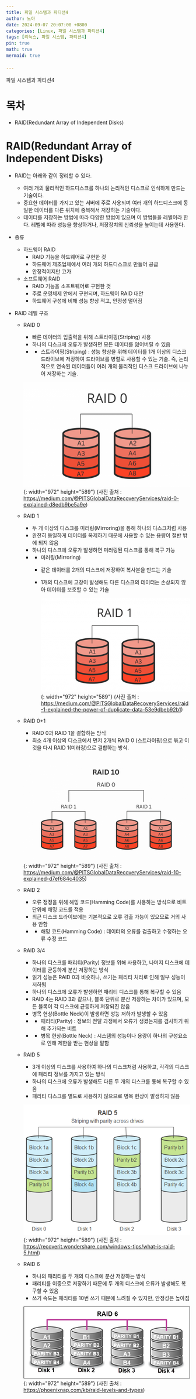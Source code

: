 ```yaml
---
title: 파일 시스템과 파티션4
author: 노아
date: 2024-09-07 20:07:00 +0800
categories: [Linux, 파일 시스템과 파티션4]
tags: [리눅스, 파일 시스템, 파티션4]
pin: true
math: true
mermaid: true

---
```

파일 시스템과 파티션4

# 목차

- RAID(Redundant Array of Independent Disks)

# RAID(Redundant Array of Independent Disks)

- RAID는 아래와 같이 정리할 수 있다.
  - 여러 개의 물리적인 하드디스크를 하나의 논리적인 디스크로 인식하게 만드는 기술이다.
  - 중요한 데이터를 가지고 있는 서버에 주로 사용되며 여러 개의 하드디스크에 동일한 데이터를 다른 위치에 중복해서 저장하는 기술이다.
  - 데이터를 저장하는 방법에 따라 다양한 방법이 있으며 이 방법들을 레벨이라 한다. 레벨에 따라 성능을 향상하거나, 저장장치의 신뢰성을 높이는데 사용한다.
- 종류
  - 하드웨어 RAID
    - RAID 기능을 하드웨어로 구현한 것
    - 하드웨어 제조업체에서 여러 개의 하드디스크로 만들어 공급
    - 안정적이지만 고가
  - 소프트웨어 RAID
    - RAID 기능을 소프트웨어로 구현한 것
    - 주로 운영체제 안에서 구현되며, 하드웨어 RAID 대안
    - 하드웨어 구성에 비해 성능 향상 적고, 안정성 떨어짐

- RAID 레벨 구조
  - RAID 0
    - 빠른 데이터의 입출력을 위해 스트라이핑(Striping) 사용
    - 하나의 디스크에 오류가 발생하면 모든 데이터를 잃어버릴 수 있음
    - * 스트라이핑(Striping) : 성능 향상을 위해 데이터를 1개 이상의 디스크 드라이브에 저장하여 드라이브를 병렬로 사용할 수 있는 기술. 즉, 논리적으로 연속된 데이터들이 여러 개의 물리적인 디스크 드라이브에 나누어 저장하는 기술.

    ![Desktop View](/assets/img/linux/file/raid/raid0.png){: width="972" height="589"}
    (사진 출처 : https://medium.com/@PITSGlobalDataRecoveryServices/raid-0-explained-d8edb9be5a9e)

  - RAID 1
    - 두 개 이상의 디스크를 미러링(Mirroring)을 통해 하나의 디스크처럼 사용
    - 완전히 동일하게 데이터를 복제하기 때문에 사용할 수 있는 용량이 절반 밖에 되지 않음
    - 하나의 디스크에 오류가 발생하면 미러링된 디스크를 통해 복구 가능
    - * 미러링(Mirroring)
      - 같은 데이터를 2개의 디스크에 저장하여 복사본을 만드는 기술
      - 1개의 디스크에 고장이 발생해도 다른 디스크의 데이터는 손상되지 않아 데이터를 보호할 수 있는 기술

          ![Desktop View](/assets/img/linux/file/raid/raid1.png){: width="972" height="589"}
          (사진 출처 : https://medium.com/@PITSGlobalDataRecoveryServices/raid-1-explained-the-power-of-duplicate-data-53e9dbeb92b1)

  - RAID 0+1
    - RAID 0과 RAID 1을 결합하는 방식
    - 최소 4개 이상의 디스크에서 먼저 2개씩 RAID 0 (스트라이핑)으로 묶고 이것을 다시 RAID 1(미러링)으로 결합하는 방식.

    ![Desktop View](/assets/img/linux/file/raid/raid10.png){: width="972" height="589"}
    (사진 출처 : https://medium.com/@PITSGlobalDataRecoveryServices/raid-10-explained-d7ef684c4035)

  - RAID 2
    - 오류 정정을 위해 해밍 코드(Hamming Code)를 사용하는 방식으로 비트 단위에 해밍 코드를 적용
    - 최근 디스크 드라이브에는 기본적으로 오류 검출 가능이 있으므로 거의 사용 안함
    - * 해밍 코드(Hamming Code) : 데이터의 오류를 검출하고 수정하는 오류 수정 코드

  - RAID 3/4
    - 하나의 디스크를 패리티(Parity) 정보를 위해 사용하고, 나머지 디스크에 데이터를 균등하게 분산 저장하는 방식
    - 읽기 성능은 RAID 0과 비슷하나, 쓰기는 패리티 처리로 인해 일부 성능이 저하됨
    - 하나의 디스크에 오류가 발생하면 패리티 디스크를 통해 복구할 수 있음
    - RAID 4는 RAID 3과 같으나, 블록 단위로 분산 저장하는 차이가 있으며, 모든 블록이 각 디스크에 균등하게 저장되진 않음
    - 병목 현상(Bottle Neck)이 발생하면 성능 저하가 발생할 수 있음
    - * 패리티(Parity) : 정보의 전달 과정에서 오류가 생겼는지를 검사하기 위해 추가되는 비트
    - * 병목 현상(Bottle Neck) : 시스템의 성능이나 용량이 하나의 구성요소로 인해 제한을 받는 현상을 말함

  - RAID 5
    - 3개 이상의 디스크를 사용하여 하나의 디스크처럼 사용하고, 각각의 디스크에 패리티 정보를 가지고 있는 방식
    - 하나의 디스크에 오류가 발생해도 다른 두 개의 디스크를 통해 복구할 수 있음
    - 패리티 디스크를 별도로 사용하지 않으므로 병목 현상이 발생하지 않음

    ![Desktop View](/assets/img/linux/file/raid/raid5.png){: width="972" height="589"}
    (사진 출처 : https://recoverit.wondershare.com/windows-tips/what-is-raid-5.html)

  - RAID 6
    - 하나의 패리티를 두 개의 디스크에 분산 저장하는 방식
    - 패리티를 이중으로 저장하기 때문에 두 개의 디스크에 오류가 발생해도 복구할 수 있음
    - 쓰기 속도는 패리티를 10번 쓰기 때문에 느려질 수 있지만, 안정성은 높아짐

    ![Desktop View](/assets/img/linux/file/raid/raid6.png){: width="972" height="589"}
    (사진 출처 : https://phoenixnap.com/kb/raid-levels-and-types)


